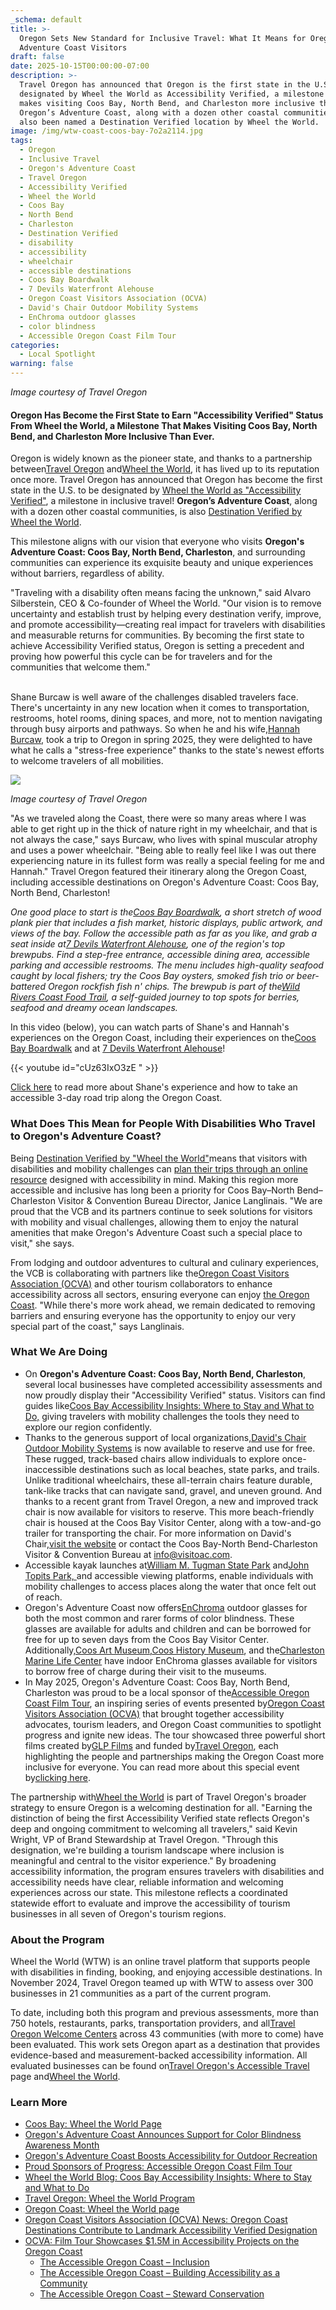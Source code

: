 ```yaml
---
_schema: default
title: >-
  Oregon Sets New Standard for Inclusive Travel: What It Means for Oregon's
  Adventure Coast Visitors
draft: false
date: 2025-10-15T00:00:00-07:00
description: >-
  Travel Oregon has announced that Oregon is the first state in the U.S. to be
  designated by Wheel the World as Accessibility Verified, a milestone that
  makes visiting Coos Bay, North Bend, and Charleston more inclusive than ever.
  Oregon’s Adventure Coast, along with a dozen other coastal communities, has
  also been named a Destination Verified location by Wheel the World.
image: /img/wtw-coast-coos-bay-7o2a2114.jpg
tags:
  - Oregon
  - Inclusive Travel
  - Oregon's Adventure Coast
  - Travel Oregon
  - Accessibility Verified
  - Wheel the World
  - Coos Bay
  - North Bend
  - Charleston
  - Destination Verified
  - disability
  - accessibility
  - wheelchair
  - accessible destinations
  - Coos Bay Boardwalk
  - 7 Devils Waterfront Alehouse
  - Oregon Coast Visitors Association (OCVA)
  - David's Chair Outdoor Mobility Systems
  - EnChroma outdoor glasses
  - color blindness
  - Accessible Oregon Coast Film Tour
categories:
  - Local Spotlight
warning: false
---
```

*Image courtesy of Travel Oregon*

#### Oregon Has Become the First State to Earn "Accessibility Verified" Status From Wheel the World, a Milestone That Makes Visiting Coos Bay, North Bend, and Charleston More Inclusive Than Ever.

Oregon is widely known as the pioneer state, and thanks to a partnership between[<u>Travel Oregon</u>](https://traveloregon.com/) and[<u>Wheel the World</u>](https://wheeltheworld.com/), it has lived up to its reputation once more. Travel Oregon has announced that Oregon has become the first state in the U.S. to be designated by [Wheel the World as "Accessibility Verified"](https://industry.traveloregon.com/programs/accessible-travel/wheel-the-world-program/), a milestone in inclusive travel! **Oregon’s Adventure Coast**, along with a dozen other coastal communities, is also [Destination Verified by Wheel the World](https://wheeltheworld.com/accessible-travel/usa/oregon/coos-bay).

This milestone aligns with our vision that everyone who visits **Oregon's Adventure Coast: Coos Bay, North Bend, Charleston**, and surrounding communities can experience its exquisite beauty and unique experiences without barriers, regardless of ability.

"Traveling with a disability often means facing the unknown," said Alvaro Silberstein, CEO & Co-founder of Wheel the World. "Our vision is to remove uncertainty and establish trust by helping every destination verify, improve, and promote accessibility—creating real impact for travelers with disabilities and measurable returns for communities. By becoming the first state to achieve Accessibility Verified status, Oregon is setting a precedent and proving how powerful this cycle can be for travelers and for the communities that welcome them."

<br>Shane Burcaw is well aware of the challenges disabled travelers face. There's uncertainty in any new location when it comes to transportation, restrooms, hotel rooms, dining spaces, and more, not to mention navigating through busy airports and pathways. So when he and his wife,[<u>Hannah Burcaw</u>](https://www.instagram.com/hannahayl/?hl=en), took a trip to Oregon in spring 2025, they were delighted to have what he calls a "stress-free experience" thanks to the state's newest efforts to welcome travelers of all mobilities.

![](/img/wtw-coast-coos-bay-tai10133.jpg)

*Image courtesy of Travel Oregon*

"As we traveled along the Coast, there were so many areas where I was able to get right up in the thick of nature right in my wheelchair, and that is not always the case," says Burcaw, who lives with spinal muscular atrophy and uses a power wheelchair. "Being able to really feel like I was out there experiencing nature in its fullest form was really a special feeling for me and Hannah." Travel Oregon featured their itinerary along the Oregon Coast, including accessible destinations on Oregon's Adventure Coast: Coos Bay, North Bend, Charleston!

*One good place to start is the*[*<u>Coos Bay Boardwalk</u>*](https://visittheoregoncoast.com/cities/coos-bay/activities/coos-bay-boardwalk/)*, a short stretch of wood plank pier that includes a fish market, historic displays, public artwork, and views of the bay. Follow the accessible path as far as you like, and grab a seat inside at*[*<u>7 Devils Waterfront Alehouse</u>*](https://7devilsbrewery.com/waterfront-ale-house/)*, one of the region's top brewpubs. Find a step-free entrance, accessible dining area, accessible parking and accessible restrooms. The menu includes high-quality seafood caught by local fishers; try the Coos Bay oysters, smoked fish trio or beer-battered Oregon rockfish fish n' chips. The brewpub is part of the*[*<u>Wild Rivers Coast Food Trail</u>*](https://www.wrcfoodtrail.com/)*, a self-guided journey to top spots for berries, seafood and dreamy ocean landscapes.*

In this video (below), you can watch parts of Shane's and Hannah's experiences on the Oregon Coast, including their experiences on the[<u>Coos Bay Boardwalk</u>](https://visittheoregoncoast.com/cities/coos-bay/activities/coos-bay-boardwalk/) and at [7 Devils Waterfront Alehouse](https://7devilsbrewery.com/waterfront-ale-house/)!

{{< youtube id="cUz63IxO3zE " >}}

[Click here](https://traveloregon.com/things-to-do/eat-drink/artisan-producers/accessible-road-trip-along-the-oregon-coast/) to read more about Shane's experience and how to take an accessible 3-day road trip along the Oregon Coast.

### What Does This Mean for People With Disabilities Who Travel to Oregon's Adventure Coast?

Being [Destination Verified by "Wheel the World"](https://wheeltheworld.com/accessible-travel/usa/oregon/coos-bay?srsltid=AfmBOoogzxMKVgV9NBFGTjOZxYEDWGrqe3Vuuh2mxf__EZQ3gTo3bnPz)means that visitors with disabilities and mobility challenges can [plan their trips through an online resource](https://blog.wheeltheworld.com/where-to-stay-and-what-to-do-in-coos-bay-and-their-accessibility/) designed with accessibility in mind. Making this region more accessible and inclusive has long been a priority for Coos Bay–North Bend–Charleston Visitor & Convention Bureau Director, Janice Langlinais. "We are proud that the VCB and its partners continue to seek solutions for visitors with mobility and visual challenges, allowing them to enjoy the natural amenities that make Oregon's Adventure Coast such a special place to visit," she says.

From lodging and outdoor adventures to cultural and culinary experiences, the VCB is collaborating with partners like the[<u>Oregon Coast Visitors Association (OCVA)</u>](https://visittheoregoncoast.com/) and other tourism collaborators to enhance accessibility across all sectors, ensuring everyone can enjoy [the Oregon Coast](https://wheeltheworld.com/accessible-travel/usa/oregon/oregon-coast). "While there's more work ahead, we remain dedicated to removing barriers and ensuring everyone has the opportunity to enjoy our very special part of the coast," says Langlinais.

### What We Are Doing

* On **Oregon's Adventure Coast: Coos Bay, North Bend, Charleston**, several local businesses have completed accessibility assessments and now proudly display their "Accessibility Verified" status. Visitors can find guides like[<u>Coos Bay Accessibility Insights: Where to Stay and What to Do,</u>](https://blog.wheeltheworld.com/where-to-stay-and-what-to-do-in-coos-bay-and-their-accessibility/) giving travelers with mobility challenges the tools they need to explore our region confidently.
* Thanks to the generous support of local organizations,[<u>David's Chair Outdoor Mobility Systems</u>](https://www.oregonsadventurecoast.com/blog/oregon-s-adventure-coast-boosts-accessibility-for-outdoor-recreation/) is now available to reserve and use for free. These rugged, track-based chairs allow individuals to explore once-inaccessible destinations such as local beaches, state parks, and trails. Unlike traditional wheelchairs, these all-terrain chairs feature durable, tank-like tracks that can navigate sand, gravel, and uneven ground. And thanks to a recent grant from Travel Oregon, a new and improved track chair is now available for visitors to reserve. This more beach-friendly chair is housed at the Coos Bay Visitor Center, along with a tow-and-go trailer for transporting the chair. For more information on David's Chair,[<u>visit the website</u>](https://davidschair.org/) or contact the Coos Bay-North Bend-Charleston Visitor & Convention Bureau at [info@visitoac.com](mailto:info@visitoac.com).
* Accessible kayak launches at[<u>William M. Tugman State Park</u>](https://stateparks.oregon.gov/index.cfm?do=park.profile&amp;parkId=69) and[<u>John Topits Park,</u>](https://www.coosbayor.gov/community/city-parks/john-topits-park-empire-lakes)<u> </u>and accessible viewing platforms, enable individuals with mobility challenges to access places along the water that once felt out of reach.
* Oregon's Adventure Coast now offers[<u>EnChroma</u>](https://enchroma.com/) outdoor glasses for both the most common and rarer forms of color blindness. These glasses are available for adults and children and can be borrowed for free for up to seven days from the Coos Bay Visitor Center. Additionally,[<u>Coos Art Museum</u>](https://coosartmuseum.org/),[<u>Coos History Museum</u>](https://cooshistory.org/), and the[<u>Charleston Marine Life Center</u>](https://cmlc.uoregon.edu/) have indoor EnChroma glasses available for visitors to borrow free of charge during their visit to the museums.
* In May 2025, Oregon's Adventure Coast: Coos Bay, North Bend, Charleston was proud to be a local sponsor of the[Accessible Oregon Coast Film Tour](https://visittheoregoncoast.com/industry-news/thats-a-wrap-on-the-accessible-oregon-coast-film-tour/), an inspiring series of events presented by[<u>Oregon Coast Visitors Association (OCVA)</u>](https://visittheoregoncoast.com/) that brought together accessibility advocates, tourism leaders, and Oregon Coast communities to spotlight progress and ignite new ideas. The tour showcased three powerful short films created by[GLP Films](https://www.glpfilms.com/) and funded by[Travel Oregon](https://traveloregon.com/), each highlighting the people and partnerships making the Oregon Coast more inclusive for everyone. You can read more about this special event by[<u>clicking here</u>](https://www.oregonsadventurecoast.com/blog/proud-sponsors-of-progress-accessible-oregon-coast-film-tour/).

The partnership with[<u>Wheel the World</u>](https://wheeltheworld.com/accessible-travel/usa/oregon) is part of Travel Oregon's broader strategy to ensure Oregon is a welcoming destination for all. "Earning the distinction of being the first Accessibility Verified state reflects Oregon's deep and ongoing commitment to welcoming all travelers," said Kevin Wright, VP of Brand Stewardship at Travel Oregon. "Through this designation, we're building a tourism landscape where inclusion is meaningful and central to the visitor experience." By broadening accessibility information, the program ensures travelers with disabilities and accessibility needs have clear, reliable information and welcoming experiences across our state. This milestone reflects a coordinated statewide effort to evaluate and improve the accessibility of tourism businesses in all seven of Oregon's tourism regions.

### **About the Program**

Wheel the World (WTW) is an online travel platform that supports people with disabilities in finding, booking, and enjoying accessible destinations. In November 2024, Travel Oregon teamed up with WTW to assess over 300 businesses in 21 communities as a part of the current program.

To date, including both this program and previous assessments, more than 750 hotels, restaurants, parks, transportation providers, and all[<u>Travel Oregon Welcome Centers</u>](https://traveloregon.com/things-to-do/visit-a-state-welcome-center/?utm_actcampaign=521178875&amp;utm_source=bing&amp;utm_medium=cpc&amp;utm_campaign=**LP%20-%20Oregon&amp;utm_term=Oregon%20Welcome%20Center&amp;utm_content=Oregon%20Welcome%20Center) across 43 communities (with more to come) have been evaluated. This work sets Oregon apart as a destination that provides evidence-based and measurement-backed accessibility information. All evaluated businesses can be found on[<u>Travel Oregon's Accessible Travel</u>](https://traveloregon.com/accessible-travel/) page and[<u>Wheel the World</u>](https://wheeltheworld.com/accessible-travel/usa/oregon).

### Learn More

* [Coos Bay: Wheel the World Page](https://wheeltheworld.com/accessible-travel/usa/oregon/coos-bay?srsltid=AfmBOoogzxMKVgV9NBFGTjOZxYEDWGrqe3Vuuh2mxf__EZQ3gTo3bnPz)
* [Oregon's Adventure Coast Announces Support for Color Blindness Awareness Month](https://www.oregonsadventurecoast.com/blog/oregon-s-adventure-coast-announces-support-for-color-blindness-awareness-month/)
* [Oregon's Adventure Coast Boosts Accessibility for Outdoor Recreation](https://www.oregonsadventurecoast.com/blog/oregon-s-adventure-coast-boosts-accessibility-for-outdoor-recreation/)
* [Proud Sponsors of Progress: Accessible Oregon Coast Film Tour](https://www.oregonsadventurecoast.com/blog/proud-sponsors-of-progress-accessible-oregon-coast-film-tour/)
* [Wheel the World Blog: Coos Bay Accessibility Insights: Where to Stay and What to Do](https://blog.wheeltheworld.com/where-to-stay-and-what-to-do-in-coos-bay-and-their-accessibility/)
* [Travel Oregon: Wheel the World Program](https://industry.traveloregon.com/programs/accessible-travel/wheel-the-world-program/)
* [Oregon Coast: Wheel the World page](https://wheeltheworld.com/accessible-travel/usa/oregon/oregon-coast)
* [Oregon Coast Visitors Association (OCVA) News: Oregon Coast Destinations Contribute to Landmark Accessibility Verified Designation](https://industry.visittheoregoncoast.com/industry-news/oregon-coast-destinations-contribute-to-landmark-accessibility-verified-designation/)
* [OCVA: Film Tour Showcases $1.5M in Accessibility Projects on the Oregon Coast](https://industry.visittheoregoncoast.com/industry-news/thats-a-wrap-on-the-accessible-oregon-coast-film-tour/)
  * [The Accessible Oregon Coast – Inclusion](https://youtu.be/CaY4t-ZtZL0?si=VT1KSXjjcfYKXl3a)
  * [The Accessible Oregon Coast – Building Accessibility as a Community](https://youtu.be/sYbZ8JBc_ac)
  * [The Accessible Oregon Coast – Steward Conservation](https://youtu.be/qPWN1Fnol08)